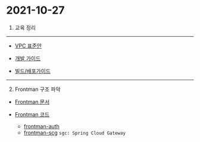 # 2021-10-27

1. 교육 정리

---
* [VPC 표준안](
https://tde.sktelecom.com/wiki/pages/viewpage.action?pageId=374318767)


* [개발 가이드](
https://tde.sktelecom.com/wiki/display/TMOBICLOUD/00+Git-Flow)


* [빌드/배포가이드](
https://tde.sktelecom.com/wiki/pages/viewpage.action?pageId=382839662)

---

2. Frontman 구조 파악

* [Frontman 문서](https://tde.sktelecom.com/wiki/pages/viewpage.action?pageId=397748281)

* [Frontman 코드](https://tde.sktelecom.com/stash/projects/TSSQUARE)
  - [frontman-auth](https://tde.sktelecom.com/stash/projects/TSSQUARE/repos/frontman-auth/browse)
  - [frontman-scg](https://tde.sktelecom.com/stash/projects/TSSQUARE/repos/frontman-scg/browse) `sgc: Spring Cloud Gateway`
